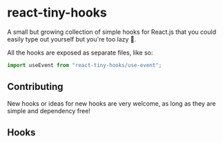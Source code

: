 # react-tiny-hooks

A small but growing collection of simple hooks for React.js that you could easily type out yourself but you're too lazy 🐌.

All the hooks are exposed as separate files, like so:

```js
import useEvent from "react-tiny-hooks/use-event";
```

## Contributing

New hooks or ideas for new hooks are very welcome, as long as they are simple and dependency free!

## Hooks
